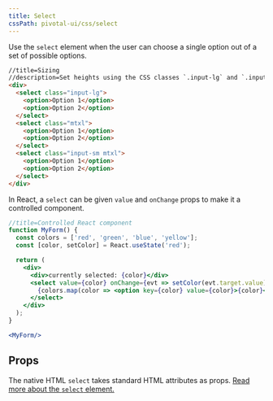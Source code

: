 ```yaml
---
title: Select
cssPath: pivotal-ui/css/select
---
```


Use the `select` element when the user can choose a single option out of a set of possible options.

```html
//title=Sizing
//description=Set heights using the CSS classes `.input-lg` and `.input-sm`. Create larger or smaller form controls that match button sizes.
<div>
  <select class="input-lg">
    <option>Option 1</option>
    <option>Option 2</option>
  </select>
  <select class="mtxl">
    <option>Option 1</option>
    <option>Option 2</option>
  </select>
  <select class="input-sm mtxl">
    <option>Option 1</option>
    <option>Option 2</option>
  </select>
</div>
```

In React, a `select` can be given `value` and `onChange` props to make it a controlled component.

```jsx
//title=Controlled React component
function MyForm() {
  const colors = ['red', 'green', 'blue', 'yellow'];
  const [color, setColor] = React.useState('red');

  return (
    <div>
      <div>currently selected: {color}</div>
      <select value={color} onChange={evt => setColor(evt.target.value)}>
        {colors.map(color => <option key={color} value={color}>{color}</option>)}
      </select>
    </div>
  );
}

<MyForm/>
```

## Props

The native HTML `select` takes standard HTML attributes as props. [Read more about the `select` element.](https://developer.mozilla.org/en-US/docs/Web/HTML/Element/select)
